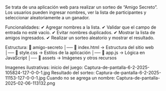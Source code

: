 Se trata de una aplicación web para realizar un sorteo de “Amigo Secreto”. Los usuarios pueden ingresar nombres, ver la lista de participantes y seleccionar aleatoriamente a un ganador.

Funcionalidades:
✔ Agregar nombres a la lista.
✔ Validar que el campo de entrada no esté vacío.
✔ Evitar nombres duplicados.
✔ Mostrar la lista de amigos ingresados.
✔ Realizar un sorteo aleatorio y mostrar el resultado.

Estructura:
📁 amigo-secreto
│── 📄 index.html → Estructura del sitio web
│── 📄 style.css → Estilos de la aplicación
│── 📄 app.js → Lógica en JavaScript
│── 📁 assets → Imágenes y otros recursos

Imagenes ilustrativas:
inicio del juego:
Captura-de-pantalla-6-2-2025-105824-127-0-0-1.jpg
Resultado del sorteo:
Captura-de-pantalla-6-2-2025-11153-127-0-0-1.jpg
Cuando no se agrega un nombre:
Captura-de-pantalla-2025-02-06-113132.png
